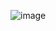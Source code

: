 ![image](https://user-images.githubusercontent.com/76499690/187180618-2338d658-155a-4673-ae8a-edf8cb23bf6a.png)
